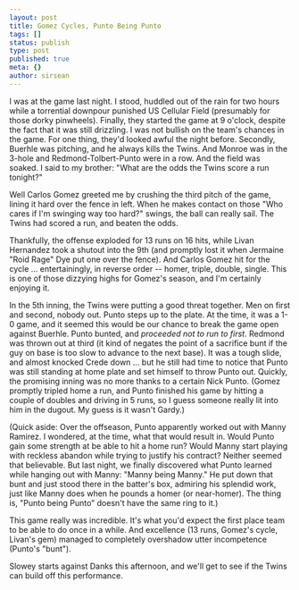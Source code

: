```yaml
---
layout: post
title: Gomez Cycles, Punto Being Punto
tags: []
status: publish
type: post
published: true
meta: {}
author: sirsean
---
```

I was at the game last night. I stood, huddled out of the rain for two hours while a torrential downpour punished US Cellular Field (presumably for those dorky pinwheels). Finally, they started the game at 9 o'clock, despite the fact that it was still drizzling. I was not bullish on the team's chances in the game. For one thing, they'd looked awful the night before. Secondly, Buerhle was pitching, and he always kills the Twins. And Monroe was in the 3-hole and Redmond-Tolbert-Punto were in a row. And the field was soaked. I said to my brother: "What are the odds the Twins score a run tonight?"

Well Carlos Gomez greeted me by crushing the third pitch of the game, lining it hard over the fence in left. When he makes contact on those "Who cares if I'm swinging way too hard?" swings, the ball can really sail. The Twins had scored a run, and beaten the odds.

Thankfully, the offense exploded for 13 runs on 16 hits, while Livan Hernandez took a shutout into the 9th (and promptly lost it when Jermaine "Roid Rage" Dye put one over the fence). And Carlos Gomez hit for the cycle ... entertainingly, in reverse order -- homer, triple, double, single. This is one of those dizzying highs for Gomez's season, and I'm certainly enjoying it.

In the 5th inning, the Twins were putting a good threat together. Men on first and second, nobody out. Punto steps up to the plate. At the time, it was a 1-0 game, and it seemed this would be our chance to break the game open against Buerhle. Punto bunted, and <em>proceeded not to run to first</em>. Redmond was thrown out at third (it kind of negates the point of a sacrifice bunt if the guy on base is too slow to advance to the next base). It was a tough slide, and almost knocked Crede down ... but he still had time to notice that Punto was still standing at home plate and set himself to throw Punto out. Quickly, the promising inning was no more thanks to a certain Nick Punto. (Gomez promptly tripled home a run, and Punto finished his game by hitting a couple of doubles and driving in 5 runs, so I guess someone really lit into him in the dugout. My guess is it wasn't Gardy.)

(Quick aside: Over the offseason, Punto apparently worked out with Manny Ramirez. I wondered, at the time, what that would result in. Would Punto gain some strength at be able to hit a home run? Would Manny start playing with reckless abandon while trying to justify his contract? Neither seemed that believable. But last night, we finally discovered what Punto learned while hanging out with Manny: "Manny being Manny." He put down that bunt and just stood there in the batter's box, admiring his splendid work, just like Manny does when he pounds a homer (or near-homer). The thing is, "Punto being Punto" doesn't have the same ring to it.)

This game really was incredible. It's what you'd expect the first place team to be able to do once in a while. And excellence (13 runs, Gomez's cycle, Livan's gem) managed to completely overshadow utter incompetence (Punto's "bunt").

Slowey starts against Danks this afternoon, and we'll get to see if the Twins can build off this performance.
